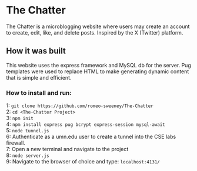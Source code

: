 # The Chatter
The Chatter is a microblogging website where users may create an account to create, edit, like, and delete posts. Inspired by the X (Twitter) platform.

## How it was built
This website uses the express framework and MySQL db for the server. Pug templates were used to replace HTML to make 
generating dynamic content that is simple and efficient. 

### How to install and run:
1: ```git clone https://github.com/romeo-sweeney/The-Chatter```<br/>
2: ```cd <The-Chatter Project>```<br/>
3: ```npm init```<br/>
4: ```npm install express pug bcrypt express-session mysql-await```<br/>
5: ```node tunnel.js```<br/>
6: Authenticate as a umn.edu user to create a tunnel into the CSE labs firewall.<br/>
7: Open a new terminal and navigate to the project<br/>
8: ```node server.js```<br/>
9: Navigate to the browser of choice and type: ```localhost:4131/```
